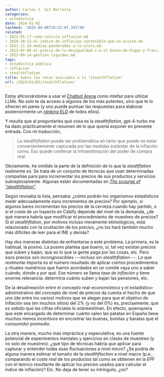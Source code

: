 ```yaml
---
author: Carlos J. Gil Bellosta
categories:
- estadística
date: 2024-01-02
lastmod: '2025-04-06T18:52:07.391740'
related:
- 2022-05-17-como-calcula-inflacion.md
- 2010-10-12-el-indice-de-inflacion-sostenible-que-no-existe.md
- 2021-11-24-medias-ponderadas-a-lo-uluru.md
- 2012-07-06-el-precio-de-la-desigualdad-i-e-el-boson-de-higgs-y-fracciones.md
- 2023-09-14-gestion-liquidez.md
tags:
- estadística pública
- inflación
- stealthflation
title: Sobre los retos asociados a la "stealthflation"
url: /2024/01/02/stealthflation/
---
```


Estoy aficionándome a usar el
[Chatbot Arena](https://chat.lmsys.org/?arena)
como intefaz para utilizar LLMs. No solo te da acceso a algunos de los más potentes, sino que te lo ofrecen en pares (y uno puede puntuar las respuestas para elaborar posteriormente un [_ránking_ ELO](https://huggingface.co/spaces/lmsys/chatbot-arena-leaderboard) de todos ellos).

Y resulta que al preguntarles qué cosa es la _stealthflation_, gpt-4-turbo me ha dado prácticamente el resumen de lo que quería exponer en presente entrada. Con mi traducción,

> La _stealthflation_ puede ser problemática en tanto que puede no estar convenientemente capturada por las medidas estándar de la inflación como. Eso puede conllevar la infraestimación del poder de compra real.

Obviamente, he omitido la parte de la definición de lo que la _stealtflation_ realmente _es_. Se trata de un conjunto de técnicas que usan determinadas compañías para para incrementar los precios de sus productos y servicios subrepticiamente. Algunas están documentadas en
[_The scourge of “stealthflation”_](https://www.economist.com/the-world-ahead/2023/11/13/the-scourge-of-stealthflation).

Según revisaba la lista, pensaba: ¿cómo podrán los organismos estadísticos medir adecuadamente esos incrementos de precios? Por ejemplo, si algunos bares incrementan los precios de la cerveza cuando hay partido, o si el coste de un trayecto en Cabify depende del nivel de la demanda, ¿de qué manera habría que modificar el procedimiento de muestreo de precios? Si el _stealthflation_, por motivos incluso meramente etimológicos, está relacionado con la ocultación de los precios, ¿no los hará también mucho más difíciles de leer para el INE y demás?

Hay dos maneras distintas de enfrentarse a este problema. La primera, es la habitual, la posmo. La posmo plantea que bueno, sí, tal vez existan _precios_ que suben y bajan, que es lo que la gente paga por las cosas, etc. Pero esos precios son incongnoscibles ---incluso sin _stealthflation_---. Lo que _realmente_ importa es el número resultado de aplicar ciertos procedimientos y rituales numéricos que fueron acordados en un comité vaya uno a saber cuándo, dónde y por qué. Ese número se llama _tasa de inflación_ y tiene enorme relevancia: determina cuánto suben y bajan las pensiones, etc.

De la desalineación entre el concepto real-economómico y el estadístico-administrativo del concepto de nivel de precios da cuenta el hecho de que uno (de entre los varios) motivos que se alegan para que el objetivo de inflación sea (en muchos sitios) del 2% (y no del 0%) es, precisamente, que _es sabido_ que las cifras oficiales lo sobreestiman. En efecto, quienquiera que esté encargado de determinar cuánto valen las patatas en España tiene muchos menos incentivos en encontrar las buenas, bonitas y baratas que el _consumidor promedio_.

La otra manera, mucho más impráctica y especulativa, es una fuente potencial de experimentos mentales y ejercicios en clases de muestreo (y no solo de muestreo): ¿qué tipo de técnicas habría que aplicar para capturar y entender todas esas fluctuaciones a nivel micro? ¿Se podría de alguna manera estimar el tamaño de la _stealthflaction_ a nivel macro (p.e., comparando el coste _real_ de los productos tal como se obtienen en la EPF con el teórico resultante de aplicar los precios usados para calcular el índice de inflación)? Etc. No deja de tener su intríngulis, ¿no?